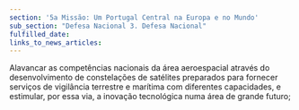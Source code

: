 ```yaml
---
section: '5a Missão: Um Portugal Central na Europa e no Mundo'
sub_section: "Defesa Nacional 3. Defesa Nacional"
fulfilled_date:
links_to_news_articles:
---
```


Alavancar as competências nacionais da área aeroespacial através do desenvolvimento de constelações de satélites preparados para fornecer serviços de vigilância terrestre e marítima com diferentes capacidades, e estimular, por essa via, a inovação tecnológica numa área de grande futuro;